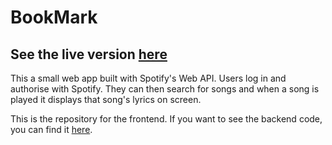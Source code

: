 # BookMark

## See the live version [here](https://spotify-lyrics-app-dale.netlify.app/) 

This a small web app built with Spotify's Web API. Users log in and authorise with Spotify. They can then search for songs and when a song is played it displays that song's lyrics on screen.

This is the repository for the frontend. If you want to see the backend code, you can find it [here](https://github.com/dalebandoni/spotify-lyrics-backend).

